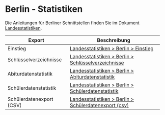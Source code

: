 # Berlin - Statistiken

Die Anleitungen für Berliner Schnittstellen finden Sie im Dokument [Landesstatistiken](https://doc.ls.stueber.de/).

Export|Beschreibung
--|--
Einstieg | [Landesstatistiken > Berlin > Einstieg](https://doc.ls.stueber.de/berlin/01.stat.einstieg/)
Schlüsselverzeichnisse | [Landesstatistiken > Berlin > Schlüsselverzeichnisse](https://doc.ls.stueber.de/berlin/02.schluesselverzeichnisse/)
Abiturdatenstatistik | [Landesstatistiken > Berlin > Abiturdatenstatistik](https://doc.ls.stueber.de/berlin/03.stat.abidaten/)
Schülerdatenstatistik| [Landesstatistiken > Berlin > Schülerdatenstatistik](https://doc.ls.stueber.de/berlin/04.stat.schuelerdaten/)
Schülerdatenexport (CSV) | [Landesstatistiken > Berlin > Schülerdatenexport (csv)](https://doc.magellan.stueber.de/schulverwaltung/regionales/berlin/05.schuelerdatencsv.md/)